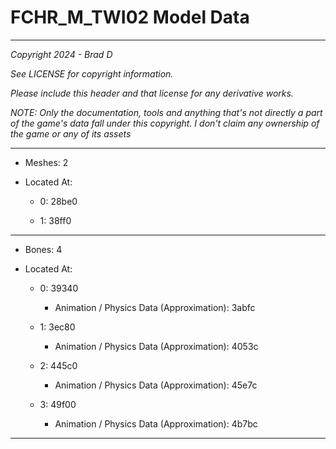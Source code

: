 # FCHR_M_TWI02 Model Data

---

*Copyright 2024 - Brad D*

*See LICENSE for copyright information.*

*Please include this header and that license for any derivative works.*

*NOTE: Only the documentation, tools and anything that's not directly a part of the game's data fall under this copyright. I don't claim any ownership of the game or any of its assets*

---

* Meshes: 2

* Located At:

  * 0: 28be0

  * 1: 38ff0

---

* Bones: 4

* Located At:

  * 0: 39340

    * Animation / Physics Data (Approximation): 3abfc

  * 1: 3ec80

    * Animation / Physics Data (Approximation): 4053c

  * 2: 445c0

    * Animation / Physics Data (Approximation): 45e7c

  * 3: 49f00

    * Animation / Physics Data (Approximation): 4b7bc

---

